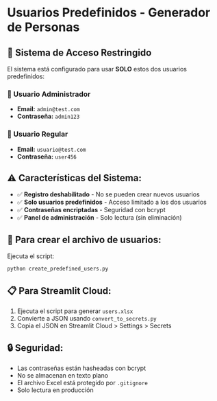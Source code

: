 # Usuarios Predefinidos - Generador de Personas

## 🔐 Sistema de Acceso Restringido

El sistema está configurado para usar **SOLO** estos dos usuarios predefinidos:

### 👤 Usuario Administrador
- **Email:** `admin@test.com`
- **Contraseña:** `admin123`

### 👤 Usuario Regular
- **Email:** `usuario@test.com`
- **Contraseña:** `user456`

## ⚠️ Características del Sistema:

- ✅ **Registro deshabilitado** - No se pueden crear nuevos usuarios
- ✅ **Solo usuarios predefinidos** - Acceso limitado a los dos usuarios
- ✅ **Contraseñas encriptadas** - Seguridad con bcrypt
- ✅ **Panel de administración** - Solo lectura (sin eliminación)

## 🚀 Para crear el archivo de usuarios:

Ejecuta el script:
```bash
python create_predefined_users.py
```

## 📋 Para Streamlit Cloud:

1. Ejecuta el script para generar `users.xlsx`
2. Convierte a JSON usando `convert_to_secrets.py`
3. Copia el JSON en Streamlit Cloud > Settings > Secrets

## 🔒 Seguridad:

- Las contraseñas están hasheadas con bcrypt
- No se almacenan en texto plano
- El archivo Excel está protegido por `.gitignore`
- Solo lectura en producción
